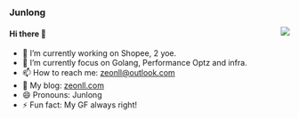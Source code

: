 ### Junlong
<img align="right" src="https://github-readme-stats.vercel.app/api?username=Jun10ng&show_icons=true&icon_color=0366d6&text_color=2ea44f&bg_color=ffffff&hide_title=true" />

#### Hi there 👋

<!--
**Jun10ng/Jun10ng** is a ✨ _special_ ✨ repository because its `README.md` (this file) appears on your GitHub profile.

Here are some ideas to get you started:
-->
- 🔭 I’m currently working on Shopee, 2 yoe.
- 🌱 I’m currently focus on Golang, Performance Optz and infra.
- 📫 How to reach me: zeonll@outlook.com
- 👀 My blog: [zeonll.com](https://www.zeonll.com)
- 😄 Pronouns: Junlong
- ⚡ Fun fact: My GF always right!

